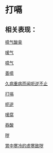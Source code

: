 # 打嗝## 相关表现：[噫气酸臭](https://zuoye.gmzyh.com/search?key=噫气酸臭)[嗳气](https://zuoye.gmzyh.com/search?key=嗳气)[噫气](https://zuoye.gmzyh.com/search?key=噫气)[善噫](https://zuoye.gmzyh.com/search?key=善噫)[久病重病而闻呃逆不止](https://zuoye.gmzyh.com/search?key=久病重病而闻呃逆不止)[打嗝](https://zuoye.gmzyh.com/search?key=打嗝)[呃逆](https://zuoye.gmzyh.com/search?key=呃逆)[嗳腐](https://zuoye.gmzyh.com/search?key=嗳腐)[吞酸](https://zuoye.gmzyh.com/search?key=吞酸)[哕](https://zuoye.gmzyh.com/search?key=哕)[胃中寒冷的虚寒致哕](https://zuoye.gmzyh.com/search?key=胃中寒冷的虚寒致哕)